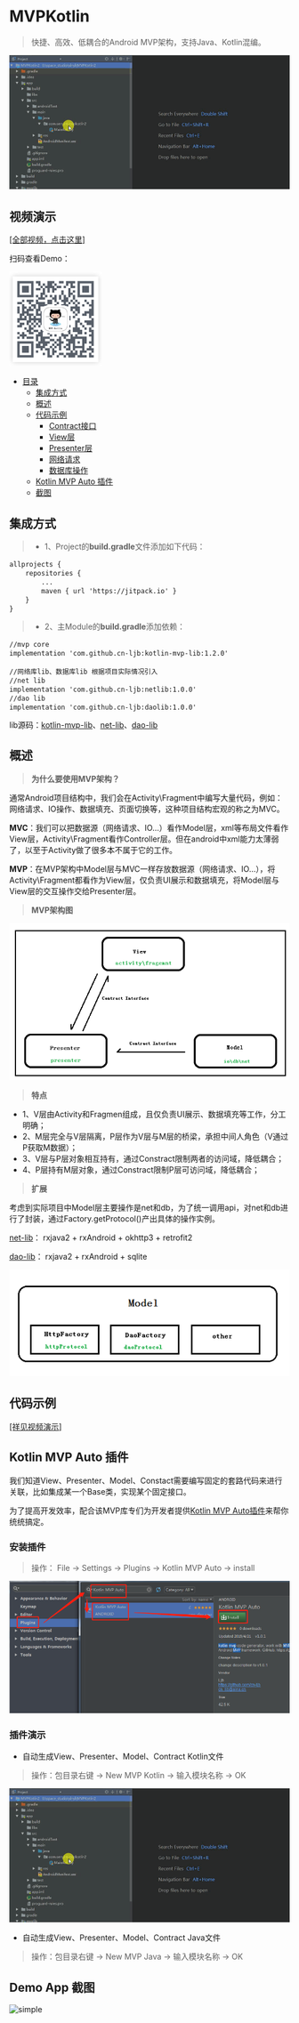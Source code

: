# MVPKotlin

> 快捷、高效、低耦合的Android MVP架构，支持Java、Kotlin混编。

![kotlin-mvp](./img/mvp_plugin.gif)

## 视频演示

[[全部视频，点击这里]](https://cn-ljb.github.io/2019/07/08/Kotlin-MVP%E6%9E%B6%E6%9E%84%E8%A7%86%E9%A2%91%E6%BC%94%E7%A4%BA/ "视频演示")


扫码查看Demo：

![mvp](./img/qrcode.png)


* [目录](#)
	* [集成方式](#res1)
	* [概述](#res2)
	* [代码示例](#res3)
		* [Contract接口](#res3_1)
		* [View层](#res3_2)
		* [Presenter层](#res3_3)
		* [网络请求](#res3_4)
		* [数据库操作](#res3_5)
	* [Kotlin MVP Auto 插件](#res4)
	* [截图](#res5)

## <div id="res1">集成方式</div>

> * 1、Project的**build.gradle**文件添加如下代码：

	allprojects {
	    repositories {
	      	...
	        maven { url 'https://jitpack.io' }
	    }
	}

> * 2、主Module的**build.gradle**添加依赖：

    //mvp core
    implementation 'com.github.cn-ljb:kotlin-mvp-lib:1.2.0'
	
	//网络库lib、数据库lib 根据项目实际情况引入
    //net lib
    implementation 'com.github.cn-ljb:netlib:1.0.0'
    //dao lib
    implementation 'com.github.cn-ljb:daolib:1.0.0'

lib源码：[kotlin-mvp-lib](https://github.com/cn-ljb/kotlin-mvp-lib)、[net-lib](https://github.com/cn-ljb/netlib)、[dao-lib](https://github.com/cn-ljb/daolib)


## <div id="res2">概述</div>

> **为什么要使用MVP架构？**

通常Android项目结构中，我们会在Activity\Fragment中编写大量代码，例如：网络请求、IO操作、数据填充、页面切换等，这种项目结构宏观的称之为MVC。

**MVC**：我们可以把数据源（网络请求、IO...）看作Model层，xml等布局文件看作View层，Activity\Fragment看作Controller层。但在android中xml能力太薄弱了，以至于Activity做了很多本不属于它的工作。

**MVP**：在MVP架构中Model层与MVC一样存放数据源（网络请求、IO...），将Activity\Fragment都看作为View层，仅负责UI展示和数据填充，将Model层与View层的交互操作交给Presenter层。

> **MVP架构图**

![mvp](./img/mvp.png)

> **特点**

 * 1、V层由Activity和Fragmen组成，且仅负责UI展示、数据填充等工作，分工明确；
 * 2、M层完全与V层隔离，P层作为V层与M层的桥梁，承担中间人角色（V通过P获取M数据）；
 * 3、V层与P层对象相互持有，通过Constract限制两者的访问域，降低耦合；
 * 4、P层持有M层对象，通过Constract限制P层可访问域，降低耦合；

> **扩展**

考虑到实际项目中Model层主要操作是net和db，为了统一调用api，对net和db进行了封装，通过Factory.getProtocol()产出具体的操作实例。

[net-lib](https://github.com/cn-ljb/netlib)： rxjava2 + rxAndroid + okhttp3 + retrofit2

[dao-lib](https://github.com/cn-ljb/daolib)： rxjava2 + rxAndroid + sqlite

![mvp](./img/model.png)


## <div id="res3">代码示例</div>

[[祥见视频演示]](https://cn-ljb.github.io/2019/07/08/Kotlin-MVP%E6%9E%B6%E6%9E%84%E8%A7%86%E9%A2%91%E6%BC%94%E7%A4%BA/ "视频演示")
		
## <div id="res4">Kotlin MVP Auto 插件</div>

我们知道View、Presenter、Model、Constact需要编写固定的套路代码来进行关联，比如集成某一个Base类，实现某个固定接口。

为了提高开发效率，配合该MVP库专们为开发者提供[Kotlin MVP Auto插件](https://github.com/cn-ljb/kotlin-mvp-plugin "Kotlin MVP Auto")来帮你统统搞定。

### 安装插件

> 操作： File -> Settings -> Plugins -> Kotlin MVP Auto -> install

![plugin_install](./img/plugin_install.png)

### 插件演示

 * 自动生成View、Presenter、Model、Contract Kotlin文件

> 操作：包目录右键 -> New MVP Kotlin -> 输入模块名称 -> OK

![kotlin-mvp](./img/mvp_plugin.gif)


 * 自动生成View、Presenter、Model、Contract Java文件

> 操作：包目录右键 -> New MVP Java -> 输入模块名称 -> OK

## <div id="res5">Demo App 截图</div>

![simple](./img/anim.gif)

